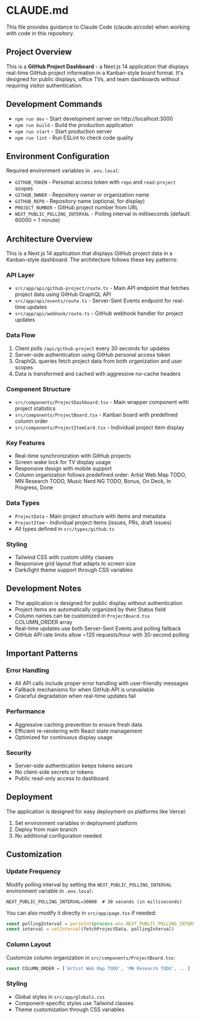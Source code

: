 # CLAUDE.md

This file provides guidance to Claude Code (claude.ai/code) when working with code in this repository.

## Project Overview

This is a **GitHub Project Dashboard** - a Next.js 14 application that displays real-time GitHub project information in a Kanban-style board format. It's designed for public displays, office TVs, and team dashboards without requiring visitor authentication.

## Development Commands

- `npm run dev` - Start development server on http://localhost:3000
- `npm run build` - Build the production application
- `npm run start` - Start production server
- `npm run lint` - Run ESLint to check code quality

## Environment Configuration

Required environment variables in `.env.local`:
- `GITHUB_TOKEN` - Personal access token with `repo` and `read:project` scopes
- `GITHUB_OWNER` - Repository owner or organization name
- `GITHUB_REPO` - Repository name (optional, for display)
- `PROJECT_NUMBER` - GitHub project number from URL
- `NEXT_PUBLIC_POLLING_INTERVAL` - Polling interval in milliseconds (default: 60000 = 1 minute)

## Architecture Overview

This is a Next.js 14 application that displays GitHub project data in a Kanban-style dashboard. The architecture follows these key patterns:

### API Layer
- `src/app/api/github-project/route.ts` - Main API endpoint that fetches project data using GitHub GraphQL API
- `src/app/api/events/route.ts` - Server-Sent Events endpoint for real-time updates
- `src/app/api/webhook/route.ts` - GitHub webhook handler for project updates

### Data Flow
1. Client polls `/api/github-project` every 30 seconds for updates
2. Server-side authentication using GitHub personal access token
3. GraphQL queries fetch project data from both organization and user scopes
4. Data is transformed and cached with aggressive no-cache headers

### Component Structure
- `src/components/ProjectDashboard.tsx` - Main wrapper component with project statistics
- `src/components/ProjectBoard.tsx` - Kanban board with predefined column order
- `src/components/ProjectItemCard.tsx` - Individual project item display

### Key Features
- Real-time synchronization with GitHub projects
- Screen wake lock for TV display usage
- Responsive design with mobile support
- Column organization follows predefined order: Artist Web Map TODO, MN Research TODO, Music Nerd NG TODO, Bonus, On Deck, In Progress, Done

### Data Types
- `ProjectData` - Main project structure with items and metadata
- `ProjectItem` - Individual project items (issues, PRs, draft issues)
- All types defined in `src/types/github.ts`

### Styling
- Tailwind CSS with custom utility classes
- Responsive grid layout that adapts to screen size
- Dark/light theme support through CSS variables

## Development Notes

- The application is designed for public display without authentication
- Project items are automatically organized by their Status field
- Column names can be customized in `ProjectBoard.tsx` COLUMN_ORDER array
- Real-time updates use both Server-Sent Events and polling fallback
- GitHub API rate limits allow ~120 requests/hour with 30-second polling

## Important Patterns

### Error Handling
- All API calls include proper error handling with user-friendly messages
- Fallback mechanisms for when GitHub API is unavailable
- Graceful degradation when real-time updates fail

### Performance
- Aggressive caching prevention to ensure fresh data
- Efficient re-rendering with React state management
- Optimized for continuous display usage

### Security
- Server-side authentication keeps tokens secure
- No client-side secrets or tokens
- Public read-only access to dashboard

## Deployment

The application is designed for easy deployment on platforms like Vercel:
1. Set environment variables in deployment platform
2. Deploy from main branch
3. No additional configuration needed

## Customization

### Update Frequency
Modify polling interval by setting the `NEXT_PUBLIC_POLLING_INTERVAL` environment variable in `.env.local`:
```env
NEXT_PUBLIC_POLLING_INTERVAL=30000  # 30 seconds (in milliseconds)
```

You can also modify it directly in `src/app/page.tsx` if needed:
```typescript
const pollingInterval = parseInt(process.env.NEXT_PUBLIC_POLLING_INTERVAL || '60000', 10)
const interval = setInterval(fetchProjectData, pollingInterval)
```

### Column Layout
Customize column organization in `src/components/ProjectBoard.tsx`:
```typescript
const COLUMN_ORDER = ['Artist Web Map TODO', 'MN Research TODO', ...]
```

### Styling
- Global styles in `src/app/globals.css`
- Component-specific styles use Tailwind classes
- Theme customization through CSS variables